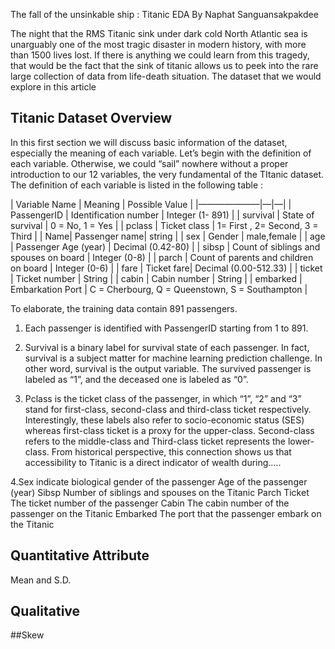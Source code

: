 The fall of the unsinkable ship : Titanic EDA
By Naphat Sanguansakpakdee

The night that the RMS Titanic sink under dark cold North Atlantic sea is unarguably one of the most tragic disaster in modern history, with more than 1500 lives lost. If there is anything we could learn from this tragedy, that would be the fact that the sink of titanic allows us to peek into the rare large collection of data from life-death situation. The dataset that we would explore in this article  

## Titanic Dataset Overview

In this first section we will discuss basic information of the dataset, especially the meaning of each variable. Let’s begin with the definition of each variable. Otherwise, we could “sail” nowhere without a proper introduction to our 12 variables, the very fundamental of the TItanic dataset. 
The definition of each variable is listed in the following table :

| Variable Name | Meaning   | Possible Value |
|———————|—|—|
| PassengerID | Identification number   | Integer (1- 891) |
| survival      | State of survival | 0 = No, 1 = Yes  |
| pclass        | Ticket class | 1= First , 2= Second, 3 = Third  |
| Name| Passenger name| string  |
| sex           |  Gender | male,female  |
| age           | Passenger Age (year)  |  Decimal (0.42-80)  |
| sibsp         | Count of siblings and spouses on board  | Integer (0-8)  |
| parch         | Count of parents and children on board | Integer (0-6)  |
| fare | Ticket fare| Decimal (0.00-512.33) |
| ticket        | Ticket number | String |
| cabin         | Cabin number | String  |
| embarked      |  Embarkation Port | C = Cherbourg, Q = Queenstown, S = Southampton  |

To elaborate, the training data contain 891 passengers. 

1. Each passenger is identified with PassengerID starting from 1 to 891. 

2. Survival is a binary label for survival state of each passenger. In fact, survival is a subject matter for machine learning prediction challenge. In other word, survival is the output variable. The survived passenger is labeled as “1”, and the deceased one is labeled as “0”. 

3. Pclass is the ticket class of the passenger, in which “1”, “2” and “3” stand for first-class, second-class and third-class ticket respectively. Interestingly, these labels also refer to socio-economic status (SES) whereas first-class ticket is a proxy for the upper-class. Second-class refers to the middle-class and Third-class ticket represents the lower-class. From historical perspective, this connection shows us that accessibility to Titanic is a direct indicator of wealth during.….
  
4.Sex indicate biological gender of the passenger
Age of the passenger (year)
Sibsp Number of siblings and spouses on the Titanic
Parch
Ticket The ticket number of the passenger
Cabin The cabin number of the passenger on the Titanic
Embarked The port that the passenger embark on the Titanic

## Quantitative Attribute
Mean and S.D.

## Qualitative
##Skew 





